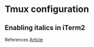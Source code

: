 # Tmux configuration


## Enabling italics in iTerm2

References
[Article](https://alexpearce.me/2014/05/italics-in-iterm2-vim-tmux/)
